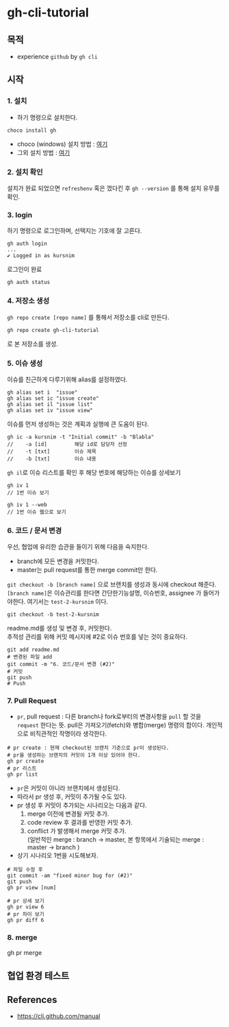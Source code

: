 # gh-cli-tutorial
## 목적
- experience `github` by `gh cli`
## 시작
### 1. 설치
- 하기 명령으로 설치한다. 
```
choco install gh
```
- choco (windows) 설치 방법 : [여기](https://chocolatey.org/install)
- 그외 설치 방법 : [여기](https://github.com/cli/cli#installation)  
### 2. 설치 확인
설치가 완료 되었으면 `refreshenv` 혹은 껐다킨 후 `gh --version` 를 통해 설치 유무를 확인.

### 3. login
하기 명령으로 로그인하며, 선택지는 기호에 잘 고른다.
```
gh auth login
...
✔ Logged in as kursnim
```
로그인이 완료
```
gh auth status
```

### 4. 저장소 생성
`gh repo create [repo name]` 를 통해서 저장소를 cli로 만든다. 
```
gh repo create gh-cli-tutorial
```
로 본 저장소를 생성. 

### 5. 이슈 생성

이슈를 친근하게 다루기위해 alias를 설정하였다.
```
gh alias set i  "issue"
gh alias set ic "issue create"
gh alias set il "issue list"
gh alias set iv "issue view"
```

이슈를 먼저 생성하는 것은 계획과 실행에 큰 도움이 된다.
```
gh ic -a kursnim -t "Initial commit" -b "Blabla"
//    -a [id]         해당 id로 담당자 선정
//    -t [txt]        이슈 제목
//    -b [txt]        이슈 내용
```
```gh il```로 이슈 리스트를 확인 후 해당 번호에 해당하는 이슈를 상세보기
```
gh iv 1
// 1번 이슈 보기

gh iv 1 --web
// 1번 이슈 웹으로 보기
```

### 6. 코드 / 문서 변경
우선, 협업에 유리한 습관을 들이기 위해 다음을 숙지한다.   
- branch에 모든 변경을 커밋한다.
- master는 pull request를 통한 merge commit만 한다.

`git checkout -b [branch name]` 으로 브랜치를 생성과 동시에 checkout 해준다.   
`[branch name]`은 이슈관리를 한다면 간단한기능설명, 이슈번호, assignee 가 들어가야한다. 여기서는 `test-2-kursnim` 이다.
```
git checkout -b test-2-kursnim
```

readme.md를 생성 및 변경 후, 커밋한다.   
추적성 관리를 위해  커밋 메시지에 #2로 이슈 번호를 넣는 것이 중요하다.
```
git add readme.md
# 변경된 파일 add
git commit -m "6. 코드/문서 변경 (#2)"
# 커밋
git push
# Push 
```

### 7. Pull Request
- `pr`, pull request : 다른 branch나 fork로부터의 변경사항을 `pull` 할 것을 `request` 한다는 뜻. pull은 가져오기(fetch)와 병합(merge) 명령의 합이다. 개인적으로 비직관적인 작명이라 생각한다.


```
# pr create : 현재 checkout된 브랜치 기준으로 pr이 생성된다.
# pr을 생성하는 브랜치의 커밋이 1개 이상 있어야 한다. 
gh pr create
# pr 리스트
gh pr list
```
- `pr`은 커밋이 아니라 브랜치에서 생성된다.   
- 따라서 pr 생성 후, 커밋이 추가될 수도 있다.   
- pr 생성 후 커밋이 추가되는 시나리오는 다음과 같다.   
    1. merge 이전에 변경될 커밋 추가.
    2. code review 후 결과를 반영한 커밋 추가.
    3. conflict 가 발생해서 merge 커밋 추가.  
     (일반적인 merge : branch -> master, 본 항목에서 기술되는 merge : master -> branch )   
- 상기 시나리오 1번을 시도해보자.
```
# 파일 수정 후 
git commit -am "fixed minor bug for (#2)"
git push
gh pr view [num]
```
```
# pr 상세 보기
gh pr view 6
# pr 차이 보기 
gh pr diff 6
```

### 8. merge

gh pr merge



## 협업 환경 테스트


## References
- https://cli.github.com/manual